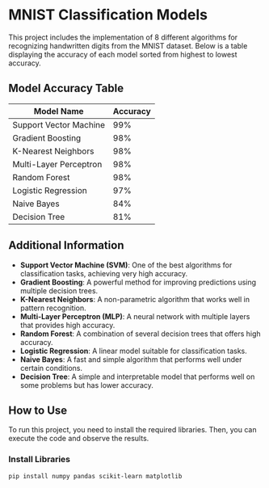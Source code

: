 # MNIST Classification Models

This project includes the implementation of 8 different algorithms for recognizing handwritten digits from the MNIST dataset. Below is a table displaying the accuracy of each model sorted from highest to lowest accuracy.

## Model Accuracy Table

| Model Name                | Accuracy |
|---------------------------|----------|
| Support Vector Machine    | 99%      |
| Gradient Boosting         | 98%      |
| K-Nearest Neighbors       | 98%      |
| Multi-Layer Perceptron   | 98%      |
| Random Forest             | 98%      |
| Logistic Regression       | 97%      |
| Naive Bayes              | 84%      |
| Decision Tree             | 81%      |

## Additional Information

- **Support Vector Machine (SVM)**: One of the best algorithms for classification tasks, achieving very high accuracy.
- **Gradient Boosting**: A powerful method for improving predictions using multiple decision trees.
- **K-Nearest Neighbors**: A non-parametric algorithm that works well in pattern recognition.
- **Multi-Layer Perceptron (MLP)**: A neural network with multiple layers that provides high accuracy.
- **Random Forest**: A combination of several decision trees that offers high accuracy.
- **Logistic Regression**: A linear model suitable for classification tasks.
- **Naive Bayes**: A fast and simple algorithm that performs well under certain conditions.
- **Decision Tree**: A simple and interpretable model that performs well on some problems but has lower accuracy.

## How to Use

To run this project, you need to install the required libraries. Then, you can execute the code and observe the results.

### Install Libraries

```bash
pip install numpy pandas scikit-learn matplotlib

